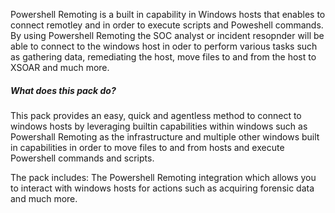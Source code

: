 Powershell Remoting is a built in capability in Windows hosts that enables to connect remotley and in order to execute scripts and Poweshell commands. By using Powershell Remoting the SOC analyst or incident resopnder will be able to connect to the windows host in oder to perform various tasks such as gathering data, remediating the host, move files to and from the host to XSOAR and much more.
##### What does this pack do?
This pack provides an easy, quick and agentless method to connect to windows hosts by leveraging builtin capabilities within windows such as Powershall Remoting as the infrastructure and multiple other windows built in capabilities in order to move files to and from hosts and execute Powershell commands and scripts.

The pack includes: 
The Powershell Remoting integration which allows you to interact with windows hosts for actions such as acquiring forensic data and much more.